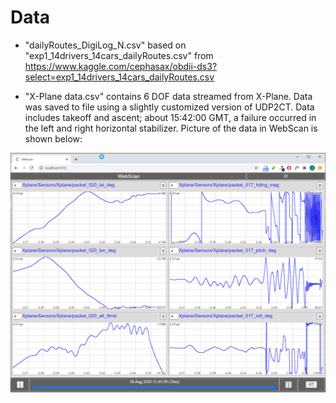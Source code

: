 # Data

- "dailyRoutes_DigiLog_N.csv" based on "exp1_14drivers_14cars_dailyRoutes.csv" from https://www.kaggle.com/cephasax/obdii-ds3?select=exp1_14drivers_14cars_dailyRoutes.csv

- "X-Plane data.csv" contains 6 DOF data streamed from X-Plane. Data was saved to file using a slightly customized version of UDP2CT. Data includes takeoff and ascent; about 15:42:00 GMT, a failure occurred in the left and right horizontal stabilizer. Picture of the data in WebScan is shown below:

![X-Plane data in WebScan](https://github.com/DigiLog-N/Data/blob/master/X-Plane-data.png?raw=true)
